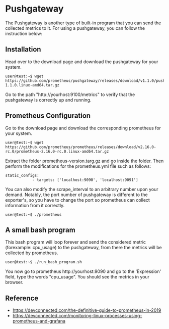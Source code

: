# Pushgateway
The Pushgateway is another type of built-in program that you can send the collected metrics to it. For using a pushgateway, you can follow the instruction below:

## Installation
Head over to the download page and download the pushgateway for your system.

```console
user@test:~$ wget https://github.com/prometheus/pushgateway/releases/download/v1.1.0/pushgateway-1.1.0.linux-amd64.tar.gz

```
Go to the path "http://yourhost:9100/metrics" to verify that the pushgateway is correctly up and running.

## Prometheus Configuration
Go to the download page and download the corresponding prometheus for your system. 

```console
user@test:~$ wget https://github.com/prometheus/prometheus/releases/download/v2.16.0-rc.0/prometheus-2.16.0-rc.0.linux-amd64.tar.gz

```
Extract the folder prometheus-version.targ.gz and go inside the folder. Then perform the modifications for the prometheus.yml file such as follows:
```properties
static_configs:
            - targets: ['localhost:9090', 'localhost:9091']
```  
You can also modify the scrape_interval to an arbitrary number upon your demand. Notably, the port number of pushgateway is different to the exporter's, so you have to change the port so prometheus can collect information from it correctly. 

```console
user@test:~$ ./prometheus

```

## A small bash program

This bash program will loop forever and send the considered metric (forexample: cpu_usage) to the pushgateway, from there the metrics will be collected by prometheus. 

```console
user@test:~$ ./run_bash_program.sh

```

You now go to prometheus http://yourhost:9090 and go to the 'Expression' field, type the words "cpu_usage". You should see the metrics in your browser.


## Reference

* https://devconnected.com/the-definitive-guide-to-prometheus-in-2019
* https://devconnected.com/monitoring-linux-processes-using-prometheus-and-grafana

